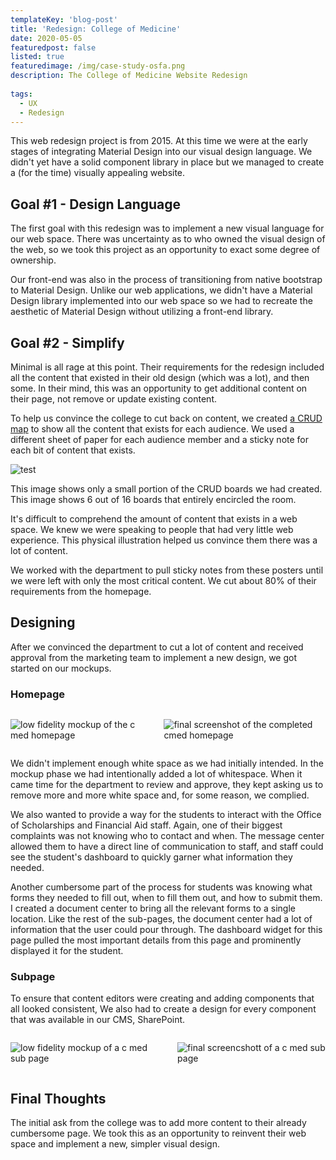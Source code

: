 ```yaml
---
templateKey: 'blog-post'
title: 'Redesign: College of Medicine'
date: 2020-05-05
featuredpost: false
listed: true
featuredimage: /img/case-study-osfa.png
description: The College of Medicine Website Redesign
  
tags:
  - UX
  - Redesign
---
```


This web redesign project is from 2015. At this time we were at the early stages of integrating Material Design into our visual design language. We didn't yet have a solid component library in place but we managed to create a (for the time) visually appealing website.

## Goal #1 - Design Language

The first goal with this redesign was to implement a new visual language for our web space. There was uncertainty as to who owned the visual design of the web, so we took this project as an opportunity to exact some degree of ownership. 

Our front-end was also in the process of transitioning from native bootstrap to Material Design. Unlike our web applications, we didn't have a Material Design library implemented into our web space so we had to recreate the aesthetic of Material Design without utilizing a front-end library.

## Goal #2 - Simplify

Minimal is all rage at this point. Their requirements for the redesign included all the content that existed in their old design (which was a lot), and then some. In their mind, this was an opportunity to get additional content on their page, not remove or update existing content.

To help us convince the college to cut back on content, we created [a CRUD map](https://medium.com/agile-adapt/using-crud-for-user-story-composition-1aefd8d90452#:~:text=CRUD%20stands%20for%20Create%2C%20Read,is%20all%20about%20the%20user.) to show all the content that exists for each audience. We used a different sheet of paper for each audience member and a sticky note for each bit of content that exists.

![test](/img/cmed-contentmap.jpg)

This image shows only a small portion of the CRUD boards we had created.  This image shows 6 out of 16 boards that entirely encircled the room.

It's difficult to comprehend the amount of content that exists in a web space. We knew we were speaking to people that had very little web experience. This physical illustration helped us convince them there was a lot of content. 

We worked with the department to pull sticky notes from these posters until we were left with only the most critical content. We cut about 80% of their requirements from the homepage.

## Designing

After we convinced the department to cut a lot of content and received approval from the marketing team to implement a new design, we got started on our mockups.


### Homepage

<div class="columns is-mobile widealign">
<div class="column is-6">

![low fidelity mockup of the c med homepage](/img/cmed-mockup-1.png)

</div>
<div class="column is-6">

![final screenshot of the completed cmed homepage](/img/cmedcarousel1.png)

</div>
</div>

We didn't implement enough white space as we had initially intended. In the mockup phase we had intentionally added a lot of whitespace. When it came time for the department to review and approve, they kept asking us to remove more and more white space and, for some reason, we complied.

We also wanted to provide a way for the students to interact with the Office of Scholarships and Financial Aid staff. Again, one of their biggest complaints was not knowing who to contact and when. The message center allowed them to have a direct line of communication to staff, and staff could see the student's dashboard to quickly garner what information they needed.

Another cumbersome part of the process for students was knowing what forms they needed to fill out, when to fill them out, and how to submit them. I created a document center to bring all the relevant forms to a single location. Like the rest of the sub-pages, the document center had a lot of information that the user could pour through. The dashboard widget for this page pulled the most important details from this page and prominently displayed it for the student.

### Subpage

To ensure that content editors were creating and adding components that all looked consistent, We also had to create a design for every component that was available in our CMS, SharePoint.

<div class="columns is-mobile widealign">
<div class="column is-6">

![low fidelity mockup of a c med sub page](/img/cmed-mockup-2.png)

</div>
<div class="column is-6">

![final screencshott of a c med sub page](/img/cmedcarousel3.png)

</div>
</div>

## Final Thoughts

The initial ask from the college was to add more content to their already cumbersome page. We took this as an opportunity to reinvent their web space and implement a new, simpler visual design.